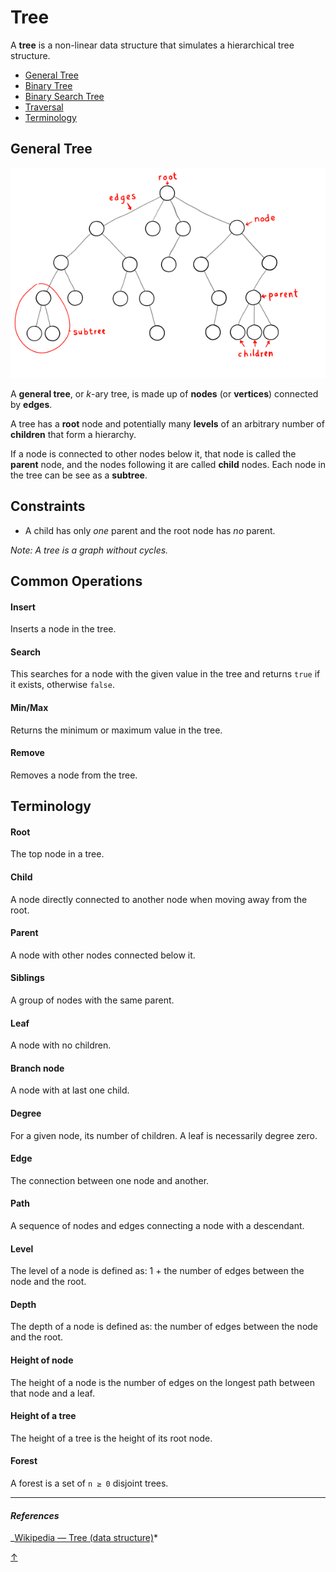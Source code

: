 # Tree

A **tree** is a non-linear data structure that simulates a hierarchical tree structure.

- [General Tree](#general-tree)
- [Binary Tree](binary-tree)
- [Binary Search Tree](binary-search-tree)
- [Traversal](../../algorithms/tree)
- [Terminology](#terminology)

## General Tree

<img src="../../../assets/k-ary_tree.svg" width="600" />

A **general tree**, or _k_-ary tree, is made up of **nodes** (or **vertices**) connected by **edges**.

A tree has a **root** node and potentially many **levels** of an arbitrary number of **children** that form a hierarchy.

If a node is connected to other nodes below it, that node is called the **parent** node, and the nodes following it are called **child** nodes. Each node in the tree can be see as a **subtree**.

## Constraints

- A child has only _one_ parent and the root node has _no_ parent.

_Note: A tree is a graph without cycles._

## Common Operations

#### Insert

Inserts a node in the tree.

#### Search

This searches for a node with the given value in the tree and returns `true` if it exists, otherwise `false`.

#### Min/Max

Returns the minimum or maximum value in the tree.

#### Remove

Removes a node from the tree.

## Terminology

#### Root

The top node in a tree.

#### Child

A node directly connected to another node when moving away from the root.

#### Parent

A node with other nodes connected below it.

#### Siblings

A group of nodes with the same parent.

#### Leaf

A node with no children.

#### Branch node

A node with at last one child.

#### Degree

For a given node, its number of children. A leaf is necessarily degree zero.

#### Edge

The connection between one node and another.

#### Path

A sequence of nodes and edges connecting a node with a descendant.

#### Level

The level of a node is defined as: 1 + the number of edges between the node and the root.

#### Depth

The depth of a node is defined as: the number of edges between the node and the root.

#### Height of node

The height of a node is the number of edges on the longest path between that node and a leaf.

#### Height of a tree

The height of a tree is the height of its root node.

#### Forest

A forest is a set of `n ≥ 0` disjoint trees.

---

#### _References_

\_[Wikipedia — Tree (data structure)](<https://en.wikipedia.org/wiki/Tree_(data*structure)>)\*

[↑](#tree)
